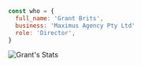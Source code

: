 ```js
const who = {
  full_name: 'Grant Brits',
  business: 'Maximus Agency Pty Ltd'
  role: 'Director',
}
```

![Grant's Stats](https://github-readme-stats.vercel.app/api?username=gbrits&show_icons=true&theme=radical)
